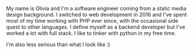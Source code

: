 My name is Olivia and I'm a software engineer coming from a static media design background. I switched to web development in 2016 and I've spent most of my time working with PHP ever since, with the occasional side quest to other languages. I define myself as a backend developer but I've worked a lot with full stack. I like to tinker with python in my free time.

I'm also less serious than what I look like :)
